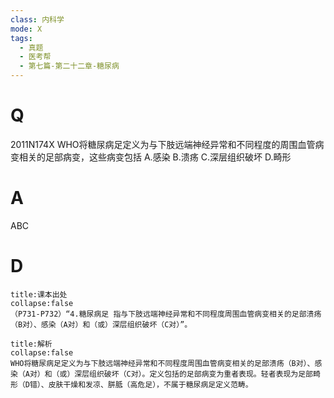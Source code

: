 ```yaml
---
class: 内科学
mode: X
tags:
  - 真题
  - 医考帮
  - 第七篇-第二十二章-糖尿病
---
```


# Q
2011N174X WHO将糖尿病足定义为与下肢远端神经异常和不同程度的周围血管病变相关的足部病变，这些病变包括
A.感染
B.溃疡
C.深层组织破坏
D.畸形

# A
ABC
# D
```ad-note
title:课本出处
collapse:false
（P731-P732）“4.糖尿病足 指与下肢远端神经异常和不同程度周围血管病变相关的足部溃疡（B对）、感染（A对）和（或）深层组织破坏（C对）”。
```

```ad-summary
title:解析
collapse:false
WHO将糖尿病足定义为与下肢远端神经异常和不同程度周围血管病变相关的足部溃疡（B对）、感染（A对）和（或）深层组织破坏（C对）。定义包括的足部病变为重者表现。轻者表现为足部畸形（D错）、皮肤干燥和发凉、胼胝（高危足），不属于糖尿病足定义范畴。
```


